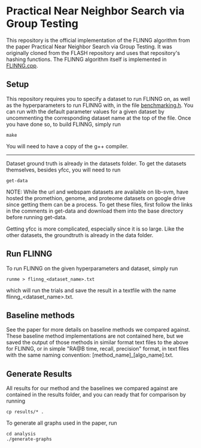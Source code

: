 # Practical Near Neighbor Search via Group Testing

This repository is the official implementation of the FLINNG algorithm from the paper Practical Near Neighbor Search via Group Testing. It was originally cloned from the FLASH repository and uses that repository's hashing functions. The FLINNG algorithm itself is implemented in [FLINNG.cpp](FLINNG.cpp).

## Setup
This repository requires you to specify a dataset to run FLINNG on, as well as the hyperparameters to run FLINNG with, in the file [benchmarking.h](benchmarking.h). You can run with the default parameter values for a given dataset by uncommenting the corresponding dataset name at the top of the file. Once you have done so, to build FLINNG, simply run 
```setup
make
```
You will need to have a copy of the g++ compiler.
****
Dataset ground truth is already in the datasets folder. To get the datasets themselves, besides yfcc, you will need to run
```setup
get-data
```
NOTE: While the url and webspam datasets are available on lib-svm, have hosted the promethion, genome, and proteome datasets on google drive since getting them can be a process. To get these files, first follow the links in the comments in get-data and download them into the base directory before running get-data.

Getting yfcc is more complicated, especially since it is so large. Like the other datasets, the groundtruth is already in the data folder.

## Run FLINNG
To run FLINNG on the given hyperparameters and dataset, simply run
```setup
runme > flinng_<dataset_name>.txt
```
which will run the trials and save the result in a textfile with the name flinng_<dataset_name>.txt.

## Baseline methods

See the paper for more details on baseline methods we compared against. 
These baseline method implementations are not contained here, but we saved the output of those methods in similar format text files to the above for FLINNG, or in simple "RA@B time, recall, precision" format, in text files with the same naming convention: [method_name]_[algo_name].txt.

## Generate Results
 All results for our method and the baselines we compared against are contained in the results folder, and you can ready that for comparison by running
```saved
cp results/* .
```
To generate all graphs used in the paper, run
```analysis
cd analysis
./generate-graphs
```